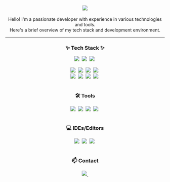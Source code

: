 
<h1 align="center">
<img src="https://capsule-render.vercel.app/api?height=100&text=hyeonuJeong%20github&fontColor=FFFFFF&type=soft" type="soft"/>
</h1>
  
<p align="center">
  Hello! I'm a passionate developer with experience in various technologies and tools.
  <br>
  Here's a brief overview of my tech stack and development environment.
</p>

<hr>

<h3 align="center">✨ Tech Stack ✨</h3>
<div align="center">
  <img src="https://img.shields.io/badge/unity-000000.svg?style=flat-square&logo=unity&logoColor=FFFFFF" />&nbsp
  <img src="https://img.shields.io/badge/C%23-%23239120.svg?style=flat-square&logo=Csharp&logoColor=white" />&nbsp
  <img src="https://img.shields.io/badge/C++-00599C.svg?style=flat-square&logo=C%2B%2B&logoColor=FFFFFF" />&nbsp
</div>

<br>

<div align="center">
  <img src="https://img.shields.io/badge/html5-E34F26.svg?style=flat-square&logo=html5&logoColor=white" />&nbsp
  <img src="https://img.shields.io/badge/css3-1572B6.svg?style=flat-square&logo=css3&logoColor=white" />&nbsp
  <img src="https://img.shields.io/badge/javascript-F7DF1E.svg?style=flat-square&logo=javascript&logoColor=20232a" />&nbsp
  <img src="https://img.shields.io/badge/typescript-007ACC.svg?style=flat-square&logo=typescript&logoColor=white" />&nbsp
</div>

<div align="center">
  <img src="https://img.shields.io/badge/react-20232a.svg?style=flat-square&logo=react&logoColor=61DAFB" />&nbsp
  <img src="https://img.shields.io/badge/next.js-20232a.svg?style=flat-square&logo=next.js&logoColor=FFFFFF" />&nbsp
  <img src="https://img.shields.io/badge/python-3670A0?style=flat-square&logo=python&logoColor=ffdd54" />&nbsp
  <img src="https://img.shields.io/badge/Spring-6DB33F?style=flat-square&logo=Spring&logoColor=white" />&nbsp
</div>

<br>

<h3 align="center">🛠 Tools</h3>
<div align="center">
  <img src="https://img.shields.io/badge/git-F05033.svg?style=flat-square&logo=git&logoColor=white" />&nbsp
  <img src="https://img.shields.io/badge/github-181717.svg?style=flat-square&logo=github&logoColor=white" />&nbsp
  <img src="https://img.shields.io/badge/Notion-F3F3F3.svg?style=flat-square&logo=notion&logoColor=black" />&nbsp
  <img src="https://img.shields.io/badge/adobe%20photoshop-08253c.svg?style=flat-square&logo=adobe%20photoshop&logoColor=37abff" />&nbsp
</div>

<br>

<h3 align="center">💻 IDEs/Editors </h3>
<div align="center">
  <img src="https://img.shields.io/badge/IntelliJIDEA-000000.svg?style=flat-square&logo=intellij-idea&logoColor=white" />&nbsp
  <img src="https://img.shields.io/badge/Visual%20Studio%20Code-0078d7.svg?style=flat-square&logo=visual-studio-code&logoColor=white" />&nbsp
  <img src="https://img.shields.io/badge/Eclipse-FE7A16.svg?style=flat-square&logo=Eclipse&logoColor=white" />&nbsp
</div>

<br>

<h3 align="center">📫 Contact</h3>
<div align="center">
  <a href="mailto:hw020123@gmail.com">
    <img
      src="https://img.shields.io/badge/hw020123@gmail.com-D14836?style=flat-square&logo=gmail&logoColor=white"/>&nbsp
  </a>
</div>
